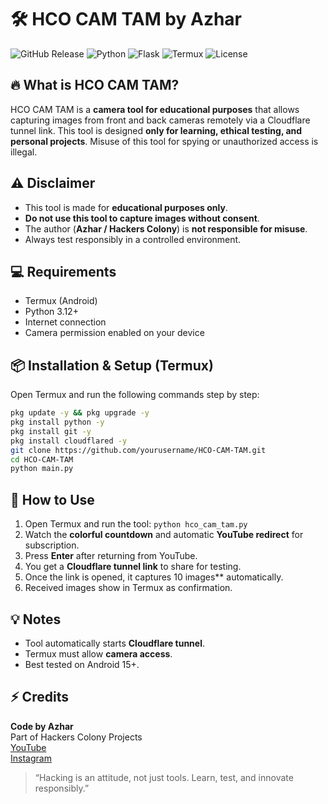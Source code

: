 # 🛠️ HCO CAM TAM by Azhar
![GitHub Release](https://img.shields.io/github/v/release/yourusername/HCO-CAM-TAM?color=green&style=for-the-badge) ![Python](https://img.shields.io/badge/python-3.12-blue?style=for-the-badge) ![Flask](https://img.shields.io/badge/flask-3.1.1-orange?style=for-the-badge) ![Termux](https://img.shields.io/badge/termux-compatible-brightgreen?style=for-the-badge) ![License](https://img.shields.io/badge/license-MIT-lightgrey?style=for-the-badge)

## 🔥 What is HCO CAM TAM?
HCO CAM TAM is a **camera tool for educational purposes** that allows capturing images from front and back cameras remotely via a Cloudflare tunnel link. This tool is designed **only for learning, ethical testing, and personal projects**. Misuse of this tool for spying or unauthorized access is illegal.

## ⚠️ Disclaimer
- This tool is made for **educational purposes only**.  
- **Do not use this tool to capture images without consent**.  
- The author (**Azhar / Hackers Colony**) is **not responsible for misuse**.  
- Always test responsibly in a controlled environment.  

## 💻 Requirements
- Termux (Android)  
- Python 3.12+  
- Internet connection  
- Camera permission enabled on your device  

## 📦 Installation & Setup (Termux)
Open Termux and run the following commands step by step:

```bash
pkg update -y && pkg upgrade -y
pkg install python -y
pkg install git -y
pkg install cloudflared -y
git clone https://github.com/yourusername/HCO-CAM-TAM.git
cd HCO-CAM-TAM
python main.py
```

## 🚀 How to Use
1. Open Termux and run the tool: `python hco_cam_tam.py`  
2. Watch the **colorful countdown** and automatic **YouTube redirect** for subscription.  
3. Press **Enter** after returning from YouTube.  
4. You get a **Cloudflare tunnel link** to share for testing.  
6. Once the link is opened, it captures 10 images** automatically.  
7. Received images show in Termux as confirmation.

## 💡 Notes
- Tool automatically starts **Cloudflare tunnel**.  
- Termux must allow **camera access**.  
- Best tested on Android 15+.  

## ⚡ Credits
**Code by Azhar**  
Part of Hackers Colony Projects  
[YouTube](https://youtube.com/@hackers_colony_tech?si=pvdCWZggTIuGb0ya)  
[Instagram](https://www.instagram.com/hackers_colony_official)

> “Hacking is an attitude, not just tools. Learn, test, and innovate responsibly.”
